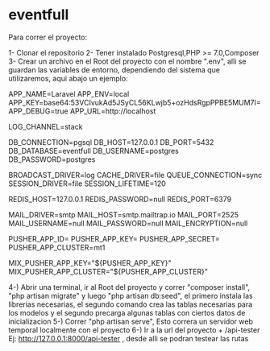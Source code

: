 # eventfull
Para correr el proyecto:

1- Clonar el repositorio
2- Tener instalado Postgresql,PHP >= 7.0,Composer
3- Crear un archivo en el Root del proyecto con el nombre ".env", alli se guardan las variables de entorno, dependiendo del sistema que utilizaremos, aqui abajo un ejemplo:

APP_NAME=Laravel
APP_ENV=local
APP_KEY=base64:53VCIvukAd5JSyCL56KLwjb5+ozHdsRgpPPBE5MUM7I=
APP_DEBUG=true
APP_URL=http://localhost

LOG_CHANNEL=stack

DB_CONNECTION=pgsql
DB_HOST=127.0.0.1
DB_PORT=5432
DB_DATABASE=eventfull
DB_USERNAME=postgres
DB_PASSWORD=postgres

BROADCAST_DRIVER=log
CACHE_DRIVER=file
QUEUE_CONNECTION=sync
SESSION_DRIVER=file
SESSION_LIFETIME=120

REDIS_HOST=127.0.0.1
REDIS_PASSWORD=null
REDIS_PORT=6379

MAIL_DRIVER=smtp
MAIL_HOST=smtp.mailtrap.io
MAIL_PORT=2525
MAIL_USERNAME=null
MAIL_PASSWORD=null
MAIL_ENCRYPTION=null

PUSHER_APP_ID=
PUSHER_APP_KEY=
PUSHER_APP_SECRET=
PUSHER_APP_CLUSTER=mt1

MIX_PUSHER_APP_KEY="${PUSHER_APP_KEY}"
MIX_PUSHER_APP_CLUSTER="${PUSHER_APP_CLUSTER}"

4-) Abrir una terminal, ir al Root del proyecto y correr "composer install", "php artisan migrate" y luego "php artisan db:seed", el primero instala las librerias necesarias, el segundo comando crea las tablas necesarias para los modelos y el segundo precarga algunas tablas con ciertos datos de inicializacion
5-) Correr "php artisan serve", Esto correra un servidor web temporal localmente con el proyecto
6-) Ir a la url del proyecto + /api-tester Ej: http://127.0.0.1:8000/api-tester , desde alli se podran testear las rutas

